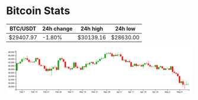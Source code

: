 # Bitcoin Stats

BTC/USDT|24h change|24h high|24h low|
|---|---|---|---|
|$29407.97|-1.80%|$30139.16|$28630.00|

<img src="./chart.svg">
